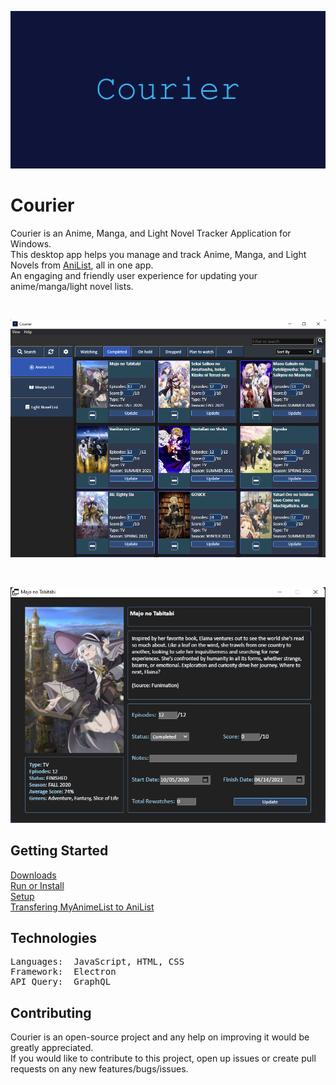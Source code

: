 

<p align="center"><a href="#"><img src="https://github.com/ReStartQ/Courier/blob/main/Preview/CourierBanner.png" alt="drawing" width="640"/></a></p>

# Courier
Courier is an Anime, Manga, and Light Novel Tracker Application for Windows. 
<br>
This desktop app helps you manage and track Anime, Manga, and Light Novels from [AniList](https://anilist.co/home), all in one app.  
An engaging and friendly user experience for updating your anime/manga/light novel lists.

<br>

![MAIN WINDOW](https://github.com/ReStartQ/Courier/blob/main/Preview/MainWindowPreview.png)

<br>

<p align="center">
  <img src="https://github.com/ReStartQ/Courier/blob/main/Preview/ExtraInfoWindowPreview.png" />
</p>

## Getting Started
[Downloads](https://github.com/ReStartQ/Courier/releases)
<br>
[Run or Install](https://github.com/ReStartQ/Courier/blob/main/RunOrInstall.md)
<br>
[Setup](https://github.com/ReStartQ/Courier/blob/main/HELP.md)
<br>
[Transfering MyAnimeList to AniList](https://github.com/ReStartQ/Courier/blob/main/Info/MyAnimeListTransferAniList.md)

## Technologies
<pre>
Languages:  JavaScript, HTML, CSS
Framework:  Electron
API Query:  GraphQL
</pre>

## Contributing
Courier is an open-source project and any help on improving it would be greatly appreciated. 
<br>
If you would like to contribute to this project, open up issues or create pull requests on any new features/bugs/issues.
